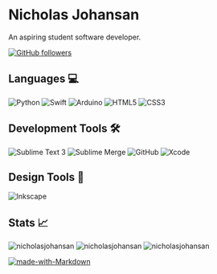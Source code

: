 # Nicholas Johansan
An aspiring student software developer.

[![GitHub followers](https://img.shields.io/github/followers/nicholasjohansan?style=flat-square&label=Follow)](https://github.com/NicholasJohansan/)

## Languages 💻
![Python](https://img.shields.io/badge/-Python-3775A9?logo=Python&logoColor=FFD848&style=for-the-badge)
![Swift](https://img.shields.io/badge/swift-%23FA7343.svg?&style=for-the-badge&logo=swift&logoColor=white)
![Arduino](https://img.shields.io/badge/-Arduino-00979D?logo=Arduino&logoColor=white&style=for-the-badge)
![HTML5](https://img.shields.io/badge/html5%20-%23E34F26.svg?&style=for-the-badge&logo=html5&logoColor=white)
![CSS3](https://img.shields.io/badge/css3%20-%231572B6.svg?&style=for-the-badge&logo=css3&logoColor=white)

## Development Tools 🛠
![Sublime Text 3](https://img.shields.io/badge/Sublime%20Text-3-blue?logo=Sublime%20Text&logoColor=FF9800&labelColor=434343&color=FF9800&style=for-the-badge)
![Sublime Merge](https://img.shields.io/badge/Sublime-Merge-0BC4C6?labelColor=434343&style=for-the-badge)
![GitHub](https://img.shields.io/badge/-GitHub-000000?style=for-the-badge&logo=github&logoColor=white)
![Xcode](https://img.shields.io/badge/-Xcode-45B5F8?style=for-the-badge&logo=xcode&logoColor=white)

## Design Tools 🎨
![Inkscape](https://img.shields.io/badge/-Inkscape-010209?logo=Inkscape&logoColor=white&style=for-the-badge)

## Stats 📈
<img src="https://github-readme-stats.vercel.app/api?username=NicholasJohansan&custom_title=Github%20Stats&count_private=true&show_icons=true&hide_border=true&theme=great-gatsby&include_all_commits=true&icon_color=ffffff" alt="nicholasjohansan" />
<img src="https://github-readme-streak-stats.herokuapp.com/?user=nicholasjohansan&theme=great-gatsby&hide_border=true" alt="nicholasjohansan" />
<img src="https://github-readme-stats.vercel.app/api/top-langs/?username=NicholasJohansan&theme=great-gatsby&layout=compact&hide_border=true" alt="nicholasjohansan" />

[![made-with-Markdown](https://img.shields.io/badge/Made%20with-Markdown-1f425f.svg)](http://commonmark.org)


